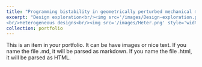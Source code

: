 ```yaml
---
title: "Programming bistability in geometrically perturbed mechanical metamaterials"
excerpt: "Design exploration<br/><img src='/images/Design-exploration.png' style='width:800px;'>
<br/>Heterogeneous designs<br/><img src='/images/Heter.png' style='width:800px;'>"
collection: portfolio
---
```


This is an item in your portfolio. It can be have images or nice text. If you name the file .md, it will be parsed as markdown. If you name the file .html, it will be parsed as HTML. 
